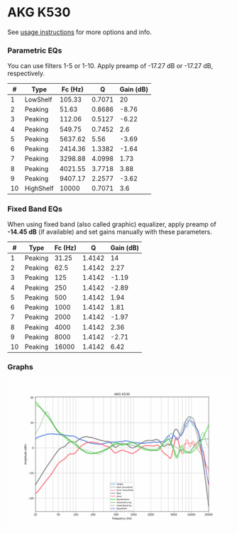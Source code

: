 # AKG K530
See [usage instructions](https://github.com/jaakkopasanen/AutoEq#usage) for more options and info.

### Parametric EQs
You can use filters 1-5 or 1-10. Apply preamp of -17.27 dB or -17.27 dB, respectively.

|   # | Type      |   Fc (Hz) |      Q |   Gain (dB) |
|-----|-----------|-----------|--------|-------------|
|   1 | LowShelf  |    105.33 | 0.7071 |       20    |
|   2 | Peaking   |     51.63 | 0.8686 |       -8.76 |
|   3 | Peaking   |    112.06 | 0.5127 |       -6.22 |
|   4 | Peaking   |    549.75 | 0.7452 |        2.6  |
|   5 | Peaking   |   5637.62 | 5.56   |       -3.69 |
|   6 | Peaking   |   2414.36 | 1.3382 |       -1.64 |
|   7 | Peaking   |   3298.88 | 4.0998 |        1.73 |
|   8 | Peaking   |   4021.55 | 3.7718 |        3.88 |
|   9 | Peaking   |   9407.17 | 2.2577 |       -3.62 |
|  10 | HighShelf |  10000    | 0.7071 |        3.6  |

### Fixed Band EQs
When using fixed band (also called graphic) equalizer, apply preamp of **-14.45 dB** (if available) and set gains manually with these parameters.

|   # | Type    |   Fc (Hz) |      Q |   Gain (dB) |
|-----|---------|-----------|--------|-------------|
|   1 | Peaking |     31.25 | 1.4142 |       14    |
|   2 | Peaking |     62.5  | 1.4142 |        2.27 |
|   3 | Peaking |    125    | 1.4142 |       -1.19 |
|   4 | Peaking |    250    | 1.4142 |       -2.89 |
|   5 | Peaking |    500    | 1.4142 |        1.94 |
|   6 | Peaking |   1000    | 1.4142 |        1.81 |
|   7 | Peaking |   2000    | 1.4142 |       -1.97 |
|   8 | Peaking |   4000    | 1.4142 |        2.36 |
|   9 | Peaking |   8000    | 1.4142 |       -2.71 |
|  10 | Peaking |  16000    | 1.4142 |        6.42 |

### Graphs
![](./AKG%20K530.png)
